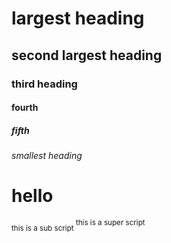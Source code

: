 # largest heading
## second largest heading
### third heading
#### fourth
##### fifth
###### smallest heading

# hello
<sub> this is a sub script </sub>
<sup> this is a super script </sup>
